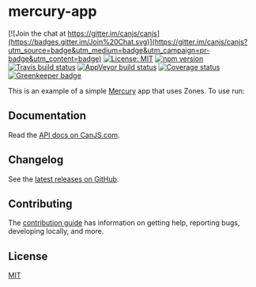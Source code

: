 # mercury-app

[![Join the chat at https://gitter.im/canjs/canjs](https://badges.gitter.im/Join%20Chat.svg)](https://gitter.im/canjs/canjs?utm_source=badge&utm_medium=badge&utm_campaign=pr-badge&utm_content=badge)
[![License: MIT](https://img.shields.io/badge/license-MIT-blue.svg)](https://github.com/canjs/mercury-app/blob/master/LICENSE.md)
[![npm version](https://badge.fury.io/js/mercury-app.svg)](https://www.npmjs.com/package/mercury-app)
[![Travis build status](https://travis-ci.org/canjs/mercury-app.svg?branch=master)](https://travis-ci.org/canjs/mercury-app)
[![AppVeyor build status](https://ci.appveyor.com/api/projects/status/github/canjs/mercury-app?branch=master&svg=true)](https://ci.appveyor.com/project/matthewp/mercury-app)
[![Coverage status](https://coveralls.io/repos/github/canjs/mercury-app/badge.svg?branch=master)](https://coveralls.io/github/canjs/mercury-app?branch=master)
[![Greenkeeper badge](https://badges.greenkeeper.io/canjs/mercury-app.svg)](https://greenkeeper.io/)

This is an example of a simple [Mercury](https://github.com/Raynos/mercury) app that uses Zones. To use run:

## Documentation

Read the [API docs on CanJS.com](https://canjs.com/doc/mercury-app.html).

## Changelog

See the [latest releases on GitHub](https://github.com/canjs/mercury-app/releases).

## Contributing

The [contribution guide](https://github.com/canjs/mercury-app/blob/master/CONTRIBUTING.md) has information on getting help, reporting bugs, developing locally, and more.

## License

[MIT](https://github.com/canjs/mercury-app/blob/master/LICENSE.md)

